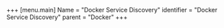 +++
[menu.main]
Name = "Docker Service Discovery"
identifier = "Docker Service Discovery"
parent = "Docker"
+++